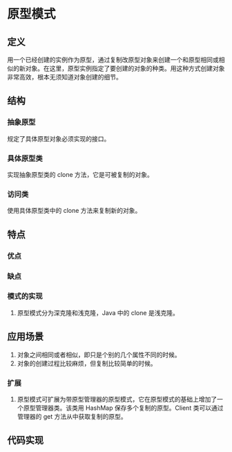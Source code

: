 # 原型模式

## 定义

用一个已经创建的实例作为原型，通过复制改原型对象来创建一个和原型相同或相似的新对象。在这里，原型实例指定了要创建的对象的种类。用这种方式创建对象非常高效，根本无须知道对象创建的细节。

## 结构

### 抽象原型 

规定了具体原型对象必须实现的接口。

### 具体原型类

实现抽象原型类的 clone 方法，它是可被复制的对象。

### 访问类

使用具体原型类中的 clone 方法来复制新的对象。

## 特点

### 优点

### 缺点

### 模式的实现

1.  原型模式分为深克隆和浅克隆，Java 中的 clone 是浅克隆。

## 应用场景

1. 对象之间相同或者相似，即只是个别的几个属性不同的时候。
2. 对象的创建过程比较麻烦，但复制比较简单的时候。

### 扩展

1. 原型模式可扩展为带原型管理器的原型模式，它在原型模式的基础上增加了一个原型管理器类。该类用 HashMap 保存多个复制的原型。Client 类可以通过管理器的 get 方法从中获取复制的原型。

## 代码实现



